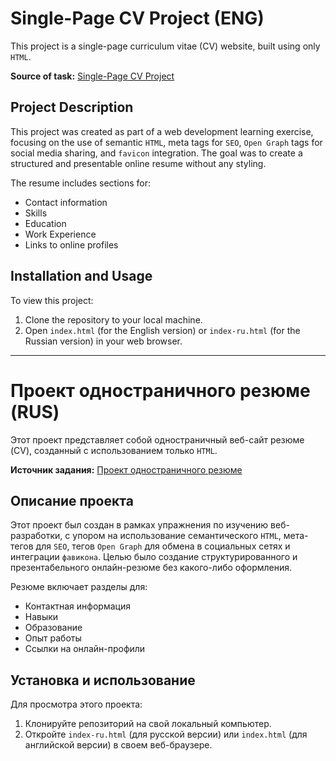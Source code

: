 # Single-Page CV Project (ENG)

This project is a single-page curriculum vitae (CV) website, built using only `HTML`.

**Source of task:** [Single-Page CV Project](https://roadmap.sh/projects/single-page-cv)

## Project Description

This project was created as part of a web development learning exercise, focusing on the use of semantic `HTML`, meta tags for `SEO`, `Open Graph` tags for social media sharing, and `favicon` integration. The goal was to create a structured and presentable online resume without any styling.

The resume includes sections for:
- Contact information
- Skills
- Education
- Work Experience
- Links to online profiles

## Installation and Usage

To view this project:
1.  Clone the repository to your local machine.
2.  Open `index.html` (for the English version) or `index-ru.html` (for the Russian version) in your web browser.

---

# Проект одностраничного резюме (RUS)

Этот проект представляет собой одностраничный веб-сайт резюме (CV), созданный с использованием только `HTML`.

**Источник задания:** [Проект одностраничного резюме](https://roadmap.sh/projects/single-page-cv)

## Описание проекта

Этот проект был создан в рамках упражнения по изучению веб-разработки, с упором на использование семантического `HTML`, мета-тегов для `SEO`, тегов `Open Graph` для обмена в социальных сетях и интеграции `фавикона`. Целью было создание структурированного и презентабельного онлайн-резюме без какого-либо оформления.

Резюме включает разделы для:
- Контактная информация
- Навыки
- Образование
- Опыт работы
- Ссылки на онлайн-профили

## Установка и использование

Для просмотра этого проекта:
1.  Клонируйте репозиторий на свой локальный компьютер.
2.  Откройте `index-ru.html` (для русской версии) или `index.html` (для английской версии) в своем веб-браузере.
